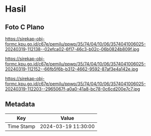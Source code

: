 # Hasil

## Foto C Plano

https://sirekap-obj-formc.kpu.go.id/c67e/pemilu/ppwp/35/74/04/10/06/3574041006025-20240319-112138--02efca02-6f17-46c3-b02c-06b0824b809f.jpg

https://sirekap-obj-formc.kpu.go.id/c67e/pemilu/ppwp/35/74/04/10/06/3574041006025-20240319-112152--66fb5f6b-b312-4662-9592-87af3e4a142e.jpg

https://sirekap-obj-formc.kpu.go.id/c67e/pemilu/ppwp/35/74/04/10/06/3574041006025-20240319-112203--2965067f-a0a0-41a8-bc78-0c6cd200e7c7.jpg


## Metadata

| Key        | Value               |
| ---------- | ------------------- |
| Time Stamp | 2024-03-19 11:30:00 |



